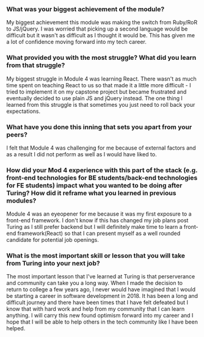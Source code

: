 ### What was your biggest achievement of the module?
My biggest achievement this module was making the switch from Ruby/RoR to JS/jQuery.  I was worried that picking up a second language would be difficult but it wasn't as difficult as I thought it would be.  This has given me a lot of confidence moving forward into my tech career.

### What provided you with the most struggle? What did you learn from that struggle?
My biggest struggle in Module 4 was learning React.  There wasn't as much time spent on teaching React to us so that made it a little more difficult - I tried to implement it on my capstone project but became frustrated and eventually decided to use plain JS and jQuery instead.  The one thing I learned from this struggle is that sometimes you just need to roll back your expectations. 

### What have you done this inning that sets you apart from your peers?
I felt that Module 4 was challenging for me because of external factors and as a result I did not perform as well as I would have liked to.  

### How did your Mod 4 experience with this part of the stack (e.g. front-end technologies for BE students/back-end technologies for FE students) impact what you wanted to be doing after Turing? How did it reframe what you learned in previous modules?
Module 4 was an eyeopener for me because it was my first exposure to a front-end framework.  I don't know if this has changed my job plans post Turing as I still prefer backend but I will definitely make time to learn a front-end framework(React) so that I can present myself as a well rounded candidate for potential job openings. 

### What is the most important skill or lesson that you will take from Turing into your next job?
The most important lesson that I've learned at Turing is that perserverance and community can take you a long way.  When I made the decision to return to college a few years ago, I never would have imagined that I would be starting a career in software development in 2018.  It has been a long and difficult journey and there have been times that I have felt defeated but I know that with hard work and help from my community that I can learn anything.  I will carry this new found optimism forward into my career and I hope that I will be able to help others in the tech community like I have been helped.
